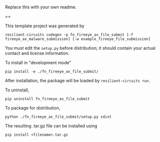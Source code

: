 Replace this with your own readme.

==

This template project was generated by

    resilient-circuits codegen -p fn_fireeye_ax_file_submit [-f fireeye_ax_malware_submission] [-w example_fireeye_file_submission]


You must edit the `setup.py` before distribution;
it should contain your actual contact and license information.

To install in "development mode"

    pip install -e ./fn_fireeye_ax_file_submit/

After installation, the package will be loaded by `resilient-circuits run`.


To uninstall,

    pip uninstall fn_fireeye_ax_file_submit


To package for distribution,

    python ./fn_fireeye_ax_file_submit/setup.py sdist

The resulting .tar.gz file can be installed using

    pip install <filename>.tar.gz
